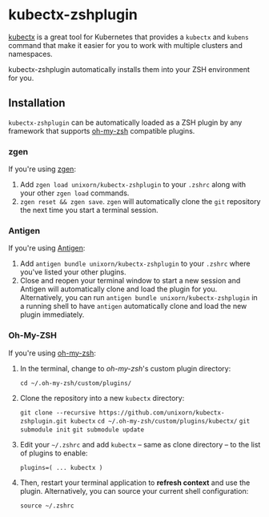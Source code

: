 # kubectx-zshplugin

[kubectx](https://github.com/ahmetb/kubectx) is a great tool for Kubernetes that provides a `kubectx` and `kubens` command that make it easier for you to work with multiple clusters and namespaces.

kubectx-zshplugin automatically installs them into your ZSH environment for you.

## Installation

`kubectx-zshplugin` can be automatically loaded as a ZSH plugin by any framework that supports [oh-my-zsh](github.com/robbyrussell/oh-my-zsh) compatible plugins.

### zgen

If you're using [zgen](https://github.com/tarjoilija/zgen):

1. Add `zgen load unixorn/kubectx-zshplugin` to your `.zshrc` along with your other `zgen load` commands.
2. `zgen reset && zgen save`. `zgen` will automatically clone the `git` repository the next time you start a terminal session.

### Antigen

If you're using [Antigen](https://github.com/zsh-users/antigen):

1. Add `antigen bundle unixorn/kubectx-zshplugin` to your `.zshrc` where you've listed your other plugins.
2. Close and reopen your terminal window to start a new session and Antigen will automatically clone and load the plugin for you. Alternatively, you can run `antigen bundle unixorn/kubectx-zshplugin` in a running shell to have `antigen` automatically clone and load the new plugin immediately.

### Oh-My-ZSH

If you're using [oh-my-zsh](github.com/robbyrussell/oh-my-zsh):

1. In the terminal, change to _oh-my-zsh_'s custom plugin directory:

    `cd ~/.oh-my-zsh/custom/plugins/`

2. Clone the repository into a new `kubectx` directory:

    `git clone --recursive https://github.com/unixorn/kubectx-zshplugin.git kubectx`
    `cd ~/.oh-my-zsh/custom/plugins/kubectx/`
    `git submodule init`
    `git submodule update`

3. Edit your `~/.zshrc` and add `kubectx` – same as clone directory – to the list of plugins to enable:

    `plugins=( ... kubectx )`

4. Then, restart your terminal application to **refresh context** and use the plugin. Alternatively, you can source your current shell configuration:

    `source ~/.zshrc`
